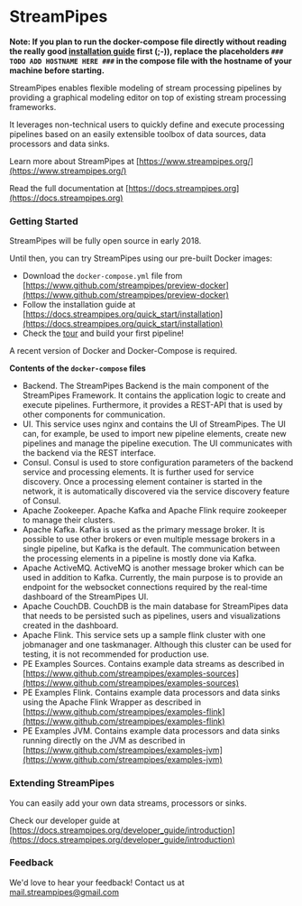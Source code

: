 # StreamPipes

**Note: If you plan to run the docker-compose file directly without reading the really good [installation guide](https://docs.streampipes.org/quick_start/installation) first (;-)), replace the placeholders `### TODO ADD HOSTNAME HERE ###` in the compose file with the hostname of your machine before starting.** 

StreamPipes enables flexible modeling of stream processing pipelines by providing a graphical modeling editor on top of existing stream processing frameworks.

It leverages non-technical users to quickly define and execute processing pipelines based on an easily extensible 
toolbox of data sources, data processors and data sinks.

Learn more about StreamPipes at [https://www.streampipes.org/](https://www.streampipes.org/)

Read the full documentation at [https://docs.streampipes.org](https://docs.streampipes.org)

### Getting Started

StreamPipes will be fully open source in early 2018.

Until then, you can try StreamPipes using our pre-built Docker images:

* Download the `docker-compose.yml` file from [https://www.github.com/streampipes/preview-docker](https://www.github.com/streampipes/preview-docker)
* Follow the installation guide at [https://docs.streampipes.org/quick_start/installation](https://docs.streampipes.org/quick_start/installation)
* Check the [tour](https://docs.streampipes.org/user_guide/features) and build your first pipeline!

A recent version of Docker and Docker-Compose is required.

**Contents of the `docker-compose` files**

* Backend. The StreamPipes Backend is the main component of the StreamPipes Framework. It contains the application 
logic to create and execute pipelines. Furthermore, it provides a REST-API that is used by other components for communication.      
* UI.  This service uses nginx and contains the UI of StreamPipes.
The UI can, for example, be used to import new pipeline elements, create new pipelines and manage the pipeline 
execution. The UI communicates with the backend via the REST interface.
* Consul. Consul is used to store configuration parameters of the backend service and processing elements.
It is further used for service discovery. Once a processing element container is started in the network, it is
automatically discovered via the service discovery feature of Consul.
* Apache Zookeeper. Apache Kafka and Apache Flink require zookeeper to manage their clusters.
* Apache Kafka. Kafka is used as the primary message broker. It is possible to use other brokers or even multiple 
message brokers in a single pipeline, but Kafka is the default. The communication between the processing elements in a pipeline is mostly done via Kafka.
* Apache ActiveMQ. ActiveMQ is another message broker which can be used in addition to Kafka. Currently, the main purpose is to provide
an endpoint for the websocket connections required by the real-time dashboard of the StreamPipes UI.
* Apache CouchDB. CouchDB is the main database for StreamPipes data that needs to be persisted such as pipelines, users and visualizations created in the dashboard.
* Apache Flink. This service sets up a sample flink cluster with one jobmanager and one taskmanager. Although this cluster can be used for testing, it is not recommended for production use.
* PE Examples Sources. Contains example data streams as described in [https://www.github.com/streampipes/examples-sources](https://www.github.com/streampipes/examples-sources)   
* PE Examples Flink. Contains example data processors and data sinks using the Apache Flink Wrapper as described in [https://www.github.com/streampipes/examples-flink](https://www.github.com/streampipes/examples-flink)   
* PE Examples JVM. Contains example data processors and data sinks running directly on the JVM as described in 
[https://www.github.com/streampipes/examples-jvm](https://www.github.com/streampipes/examples-jvm)   
                             
         
### Extending StreamPipes

You can easily add your own data streams, processors or sinks. 

Check our developer guide at [https://docs.streampipes.org/developer_guide/introduction](https://docs.streampipes.org/developer_guide/introduction)

### Feedback

We'd love to hear your feedback! Contact us at [mail.streampipes@gmail.com](mailto:mail.streampipes@gmail.com)

